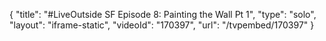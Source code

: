 {
    "title": "#LiveOutside SF Episode 8: Painting the Wall Pt 1",
    "type": "solo",
    "layout": "iframe-static",
    "videoId": "170397",
    "url": "\/tvpembed\/170397"
}